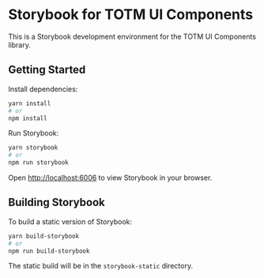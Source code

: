 # Storybook for TOTM UI Components

This is a Storybook development environment for the TOTM UI Components library.

## Getting Started

Install dependencies:

```bash
yarn install
# or
npm install
```

Run Storybook:

```bash
yarn storybook
# or
npm run storybook
```

Open [http://localhost:6006](http://localhost:6006) to view Storybook in your browser.

## Building Storybook

To build a static version of Storybook:

```bash
yarn build-storybook
# or
npm run build-storybook
```

The static build will be in the `storybook-static` directory.

